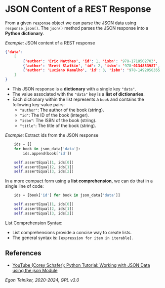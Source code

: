# JSON Content of a REST Response

From a given `response` object we can parse the JSON data using `response.json()`.
The `json()` method parses the JSON response into a **Python dictionary**.

_Example:_ JSON content of a REST response
```JSON
{'data':
    [
        {'author': 'Eric Matthes', 'id': 1, 'isbn': '978-1718502703', 'title': 'Python Crash Course'},
        {'author': 'Brett Slatkin', 'id': 2, 'isbn': '978-0134853987', 'title': 'Effective Python'},
        {'author': 'Luciano Ramalho', 'id': 3, 'isbn': '978-1492056355', 'title': 'Fluent Python'}
    ]
}
```

* This JSON response is a **dictionary** with a single key `"data"`.
* The value associated with the `"data"` key is a **list of dictionaries**.
* Each dictionary within the list represents a `book` and contains the following
    key-value pairs:
    * `"author"`: The author of the book (string).
    * `"id"`: The ID of the book (integer).
    * `"isbn"`: The ISBN of the book (string).
    * `"title"`: The title of the book (string).


_Example:_ Extract ids from the JSON response
```Python
    ids = []
    for book in json_data['data']:
        ids.append(book['id'])

    self.assertEqual(1, ids[0])
    self.assertEqual(2, ids[1])
    self.assertEqual(3, ids[2])
```

In a more compact form using a **list comprehension**, we can do that
in a single line of code:
```Python
    ids = [book['id'] for book in json_data['data']]

    self.assertEqual(1, ids[0])
    self.assertEqual(2, ids[1])
    self.assertEqual(3, ids[2])
```

List Comprehension Syntax:
* List comprehensions provide a concise way to create lists.
* The general syntax is: `[expression for item in iterable]`.


## References

* [YouTube (Corey Schafer): Python Tutorial: Working with JSON Data using the json Module](https://youtu.be/9N6a-VLBa2I?si=9ER0IaVaDoQWmVo9)


*Egon Teiniker, 2020-2024, GPL v3.0*
